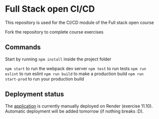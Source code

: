 # Full Stack open CI/CD

This repository is used for the CI/CD module of the Full stack open course

Fork the repository to complete course exercises

## Commands

Start by running `npm install` inside the project folder

`npm start` to run the webpack dev server
`npm test` to run tests
`npm run eslint` to run eslint
`npm run build` to make a production build
`npm run start-prod` to run your production build

## Deployment status

The [application](https://full-stack-open-pokedex-r4l4.onrender.com/) is currently manually deployed on Render (exercise 11.10). Automatic deployment will be added tomorrow (if nothing breaks :D).
